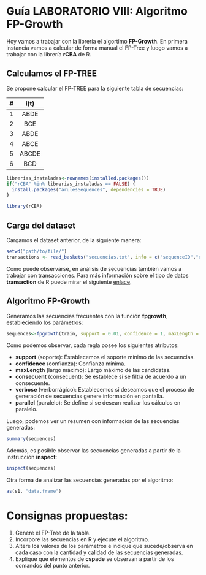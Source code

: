 # Guía LABORATORIO VIII: Algoritmo FP-Growth

Hoy vamos a trabajar con la librería el algortimo __FP-Growth__. En primera instancia vamos a calcular de forma manual el FP-Tree y luego vamos a trabajar con la librería __rCBA__ de R.

## Calculamos el FP-TREE 

Se propone calcular el FP-TREE para la siguiente tabla de secuencias:

|  #  | i(t)  |
| :-: | :---: |
|  1  | ABDE  |
|  2  | BCE   |
|  3  | ABDE  |
|  4  | ABCE  |
|  5  | ABCDE |
|  6  | BCD   |

```r
librerias_instaladas<-rownames(installed.packages())
if("rCBA" %in% librerias_instaladas == FALSE) {
  install.packages("arulesSequences", dependencies = TRUE)
}

library(rCBA)
```

## Carga del dataset
Cargamos el dataset anterior, de la siguiente manera:
```r
setwd("path/to/file/")
transactions <- read_baskets("secuencias.txt", info = c("sequenceID","eventID","SIZE"))
```
Como puede observarse, en análisis de secuencias también vamos a trabajar con transacciones. Para más información sobre el tipo de datos __transaction__ de R puede mirar el siguiente [enlace](https://www.rdocumentation.org/packages/arules/versions/1.6-1/topics/transactions-class).

## Algoritmo FP-Growth

Generamos las secuencias frecuentes con la función __fpgrowth__, estableciendo los parámetros:

```R
sequences<-fpgrowth(train, support = 0.01, confidence = 1, maxLength = 5, consequent = NULL, verbose = TRUE, parallel = TRUE)
```
Como podemos observar, cada regla posee los siguientes atributos:
- __support__ (soporte): Establecemos el soporte mínimo de las secuencias.
- __confidence__ (confianza): Confianza mínima.
- __maxLength__ (largo máximo): Largo máximo de las candidatas.
- __consecuent__ (consecuent): Se establece si se filtra de acuerdo a un consecuente.
- __verbose__ (verborrágico): Establecemos si deseamos que el proceso de generación de secuencias genere información en pantalla.
- __parallel__ (paralelo): Se define si se desean realizar los cálculos en paralelo.

Luego, podemos ver un resumen con información de las secuencias generadas:

```R
summary(sequences)
```

Además, es posible observar las secuencias generadas a partir de la instrucción __inspect__:

```R
inspect(sequences)
```

Otra forma de analizar las secuencias generadas por el algoritmo:

```R
as(s1, "data.frame")
```

# Consignas propuestas:
1. Genere el FP-Tree de la tabla.
2. Incorpore las secuencias en R y ejecute el algoritmo.
3. Altere los valores de los parámetros e indique que sucede/observa en cada caso con la cantidad y calidad de las secuencias generadas.
4. Explique que elementos de __cspade__ se observan a partir de los comandos del punto anterior.
